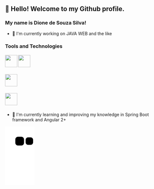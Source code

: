 ## 👋 Hello! Welcome to my Github profile.
### My name is Dione de Souza Silva!

- 🔭 I'm currently working on JAVA WEB and the like
### Tools and Technologies
#### <img src="https://cdn.jsdelivr.net/gh/devicons/devicon/icons/git/git-original.svg" width="40" height="40" /> <img      src="https://cdn.jsdelivr.net/gh/devicons/devicon/icons/subversion/subversion-original.svg" width="40" height="40" />
#### <img src="https://cdn.jsdelivr.net/gh/devicons/devicon/icons/oracle/oracle-original.svg" width="40" height="40" />
#### <img src="https://cdn.jsdelivr.net/gh/devicons/devicon/icons/angularjs/angularjs-original.svg" width="40" height="40" />
   
- 🌱 I'm currently learning and improving my knowledge in Spring Boot framework and Angular 2+   
   
![Snake animation](https://github.com/dionesave/dionesave/blob/output/github-contribution-grid-snake.svg)
   
